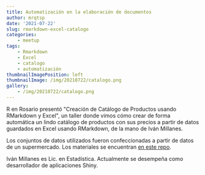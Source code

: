 ```yaml
---
title: Automatización en la elaboración de documentos
author: mrqtsp
date: '2021-07-22'
slug: rmarkdown-excel-catalogo
categories:
    - meetup
tags:
    - Rmarkdown
    - Excel
    - catalogo
    - automatización
thumbnailImagePosition: left
thumbnailImage: /img/20210722/catalogo.png
gallery:
    - /img/20210722/catalogo.png
---
```


R en Rosario presentó "Creación de Catálogo de Productos usando RMarkdown y Excel", un taller donde vimos cómo crear de forma automática un lindo catálogo de productos con sus precios a partir de datos guardados en Excel usando RMarkdown, de la mano de Iván Millanes.

<!--more-->

Los conjuntos de datos utilizados fueron confeccionadas a partir de datos de un supermercado. Los materiales se encuentran [en este repo](https://github.com/renrosario/Presentaciones/tree/master/20210722_catalogo_productos). 

Iván Millanes es Lic. en Estadística. Actualmente se desempeña como desarrollador de aplicaciones Shiny.
